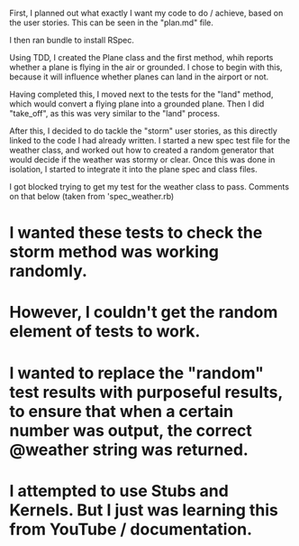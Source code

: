 First, I planned out what exactly I want my code to do / achieve, based on the user stories.
This can be seen in the "plan.md" file. 

I then ran bundle to install RSpec.

Using TDD, I created the Plane class and the first method, whih reports whether a plane is flying in the air or grounded. I chose to begin with this, because it will influence whether planes can land in the airport or not. 

Having completed this, I moved next to the tests for the "land" method, which would convert a flying plane into a grounded plane. Then I did "take_off", as this was very similar to the "land" process.

After this, I decided to do tackle the "storm" user stories, as this directly linked to the code I had already written. I started a new spec test file for the weather class, and worked out how to created a random generator that would decide if the weather was stormy or clear. Once this was done in isolation, I started to integrate it into the plane spec and class files.

I got blocked trying to get my test for the weather class to pass. Comments on that below (taken from 'spec_weather.rb)
# I wanted these tests to check the storm method was working randomly.
# However, I couldn't get the random element of tests to work. 
# I wanted to replace the "random" test results with purposeful results, to ensure that when a certain number was output, the correct @weather string was returned.
# I attempted to use Stubs and Kernels. But I just was learning this from YouTube / documentation. 